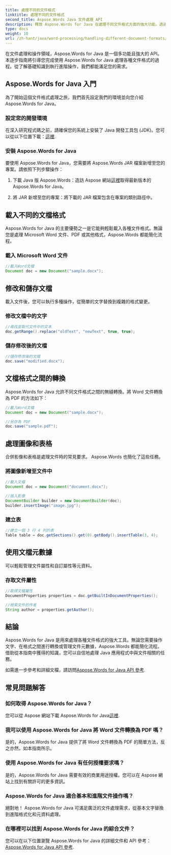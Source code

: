```yaml
---
title: 處理不同的文件格式
linktitle: 處理不同的文件格式
second_title: Aspose.Words Java 文件處理 API
description: 釋放 Aspose.Words for Java 在處理不同文件格式方面的強大功能。透過實際範例學習文字編輯、轉換等。
type: docs
weight: 10
url: /zh-hant/java/word-processing/handling-different-document-formats/
---
```


在文件處理和操作領域，Aspose.Words for Java 是一個多功能且強大的 API。本逐步指南將引導您完成使用 Aspose.Words for Java 處理各種文件格式的過程。從了解基礎知識到執行進階操作，我們都能滿足您的需求。

## Aspose.Words for Java 入門

為了開始這個文件格式處理之旅，我們首先設定我們的環境並向您介紹 Aspose.Words for Java。

### 設定您的開發環境

在深入研究程式碼之前，請確保您的系統上安裝了 Java 開發工具包 (JDK)。您可以從以下位置下載：[這裡](https://www.oracle.com/java/technologies/javase-downloads.html).

### 安裝 Aspose.Words for Java

要使用 Aspose.Words for Java，您需要將 Aspose.Words JAR 檔案新增至您的專案。請依照下列步驟操作：

1. 下載 Java 版 Aspose.Words：造訪 Aspose 網站[這裡](https://releases.aspose.com/words/java/)取得最新版本的 Aspose.Words for Java。

2. 將 JAR 新增至您的專案：將下載的 JAR 檔案包含在專案的類別路徑中。

## 載入不同的文檔格式

Aspose.Words for Java 的主要優勢之一是它能夠輕鬆載入各種文件格式。無論您是處理 Microsoft Word 文件、PDF 或其他格式，Aspose.Words 都能簡化流程。

### 載入 Microsoft Word 文件

```java
//載入Word文檔
Document doc = new Document("sample.docx");
```

## 修改和儲存文檔

載入文件後，您可以執行多種操作，從簡單的文字替換到複雜的格式變更。

### 修改文檔中的文字

```java
//尋找並取代文件中的文本
doc.getRange().replace("oldText", "newText", true, true);
```

### 儲存修改後的文檔

```java
//儲存修改後的文檔
doc.save("modified.docx");
```

## 文檔格式之間的轉換

Aspose.Words for Java 允許不同文件格式之間的無縫轉換。將 Word 文件轉換為 PDF 的方法如下：

```java
//載入Word文檔
Document doc = new Document("sample.docx");

//另存為 PDF
doc.save("sample.pdf");
```

## 處理圖像和表格

合併影像和表格是處理文件時的常見要求。 Aspose.Words 也簡化了這些任務。

### 將圖像新增至文件中

```java
//載入文檔
Document doc = new Document("document.docx");

//插入影像
DocumentBuilder builder = new DocumentBuilder(doc);
builder.insertImage("image.jpg");
```

### 建立表

```java
//建立一個 3 行 4 列的表
Table table = doc.getSections().get(0).getBody().insertTable(3, 4);
```

## 使用文檔元數據

可以輕鬆管理文件屬性和自訂屬性等元資料。

### 存取文件屬性

```java
//取得文檔屬性
DocumentProperties properties = doc.getBuiltInDocumentProperties();

//檢索文件的作者
String author = properties.getAuthor();
```

## 結論

Aspose.Words for Java 是用來處理各種文件格式的強大工具。無論您需要操作文字、在格式之間進行轉換或管理文件元數據，Aspose.Words 都能簡化流程。借助從本指南中獲得的知識，您可以自信地處理 Java 應用程式中與文件相關的任務。

如需進一步參考和詳細文檔，請訪問[Aspose.Words for Java API 參考](https://reference.aspose.com/words/java/).

## 常見問題解答

### 如何取得 Aspose.Words for Java？

您可以從 Aspose 網站下載 Aspose.Words for Java[這裡](https://releases.aspose.com/words/java/).

### 我可以使用 Aspose.Words for Java 將 Word 文件轉換為 PDF 嗎？

是的，Aspose.Words for Java 提供了將 Word 文件轉換為 PDF 的簡單方法，反之亦然，如本指南所示。

### 使用 Aspose.Words for Java 有任何授權要求嗎？

是的，Aspose.Words for Java 需要有效的商業用途授權。您可以在 Aspose 網站上找到有關許可的更多資訊。

### Aspose.Words for Java 適合基本和進階文件操作嗎？

絕對地！ Aspose.Words for Java 可滿足廣泛的文件處理需求，從基本文字替換到進階格式化和元資料處理。

### 在哪裡可以找到 Aspose.Words for Java 的綜合文件？

您可以在以下位置瀏覽 Aspose.Words for Java 的詳細文件和 API 參考：[Aspose.Words for Java API 參考](https://reference.aspose.com/words/java/).